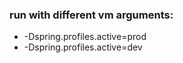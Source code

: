 
### run with different vm arguments:
* -Dspring.profiles.active=prod
* -Dspring.profiles.active=dev